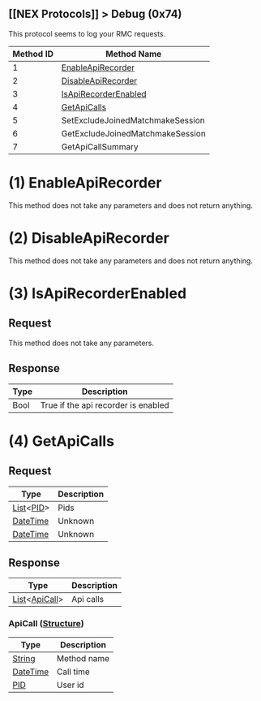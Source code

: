 [[NEX Protocols]] > Debug (0x74)
---

This protocol seems to log your RMC requests.

| Method ID | Method Name |
| --- | --- |
| 1 | [EnableApiRecorder](#1-enableapirecorder) |
| 2 | [DisableApiRecorder](#2-disableapirecorder) |
| 3 | [IsApiRecorderEnabled](#3-isapirecorderenabled) |
| 4 | [GetApiCalls](#4-getapicalls) |
| 5 | SetExcludeJoinedMatchmakeSession |
| 6 | GetExcludeJoinedMatchmakeSession |
| 7 | GetApiCallSummary |

# (1) EnableApiRecorder
This method does not take any parameters and does not return anything.

# (2) DisableApiRecorder
This method does not take any parameters and does not return anything.

# (3) IsApiRecorderEnabled
## Request
This method does not take any parameters.

## Response
| Type | Description |
| --- | --- |
| Bool | True if the api recorder is enabled |

# (4) GetApiCalls
## Request
| Type | Description |
| --- | --- |
| [List]&lt;[PID]&gt; | Pids |
| [DateTime] | Unknown |
| [DateTime] | Unknown |

## Response
| Type | Description |
| --- | --- |
| [List]&lt;[ApiCall](#apicall-structure)&gt; | Api calls |

### ApiCall ([Structure])
| Type | Description |
| --- | --- |
| [String] | Method name |
| [DateTime] | Call time |
| [PID] | User id |

[Result]: NEX-Common-Types#result
[String]: NEX-Common-Types#string
[Buffer]: NEX-Common-Types#buffer
[qBuffer]: NEX-Common-Types#qbuffer
[List]: NEX-Common-Types#list
[Map]: NEX-Common-Types#map
[DateTime]: NEX-Common-Types#datetime
[Structure]: NEX-Common-Types#structure
[Data]: NEX-Common-Types#anydataholder
[PID]: NEX-Common-Types#pid
[ResultRange]: NEX-Common-Types#resultrange-structure